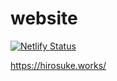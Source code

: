# website
[![Netlify Status](https://api.netlify.com/api/v1/badges/a7d840f0-9546-4d22-802b-0878332d4c42/deploy-status)](https://app.netlify.com/sites/hirosukeworks/deploys)

https://hirosuke.works/
